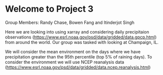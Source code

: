 # Welcome to Project 3
Group Members: Randy Chase, Bowen Fang and Itinderjot Singh

Here we are looking into using xarray and considering daily precipitaion observations (https://www.esrl.noaa.gov/psd/data/gridded/data.gpcp.html) from around the world. Our group was tasked with looking at Champaign, IL. 

We will consider the mean environment on the days where we have precipitation greater than the 95th percentile (top 5% of raining days). To consider the environment we will use NCEP reanalysis data (https://www.esrl.noaa.gov/psd/data/gridded/data.ncep.reanalysis.html) 

